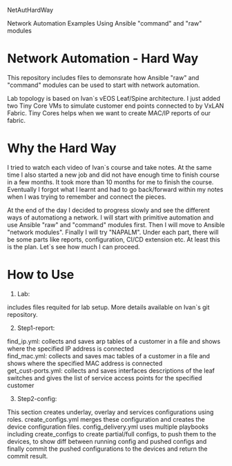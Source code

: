 NetAutHardWay

Network Automation Examples Using Ansible "command" and "raw" modules

# Network Automation - Hard Way
This repository includes files to demonsrate how Ansible "raw" and "command" modules can be used to start with network automation.

Lab topology is based on Ivan\`s vEOS Leaf/Spine architecture. 
I just added two Tiny Core VMs to simulate customer end points connected to by VxLAN Fabric.
Tiny Cores helps when we want to create MAC/IP reports of our fabric.

# Why the Hard Way
I tried to watch each video of Ivan\`s course and take notes. At the same time I also started a new job and did not have enough time
to finish course in a few months. It took more than 10 months for me to finish the course. Eventually I forgot what I learnt and had to 
go back/forward within my notes when I was trying to remember and connect the pieces.

At the end of the day I decided to progress slowly and see the different ways of automationg a network.
I will start with primitive automation and use Ansible "raw" and "command" modules first.
Then I will move to Ansible "network modules".
Finally I will try "NAPALM".
Under each part, there will be some parts like reports, configuration, CI/CD extension etc.
At least this is the plan. Let\`s see how much I can proceed.

# How to Use
1. Lab: 

includes files requited for lab setup. More details available on Ivan\`s git repository.

2. Step1-report:

find_ip.yml: collects and saves arp tables of a customer in a file and shows where the specified IP address is connected   
find_mac.yml: collects and saves mac tables of a customer in a file and shows where the specified MAC address is connected    
get_cust-ports.yml: collects and saves interfaces descriptions of the leaf switches and gives the list of service access points for the specified customer    

3. Step2-config:

This section creates underlay, overlay and services configurations using roles.
create_configs.yml merges these configuration and creates the device configuration files.
config_delivery.yml uses multiple playbooks including create_configs to create partial/full configs, to push them to the devices, to show diff between running config and pushed configs and finally commit the pushed configurations to the devices and return the commit result.


